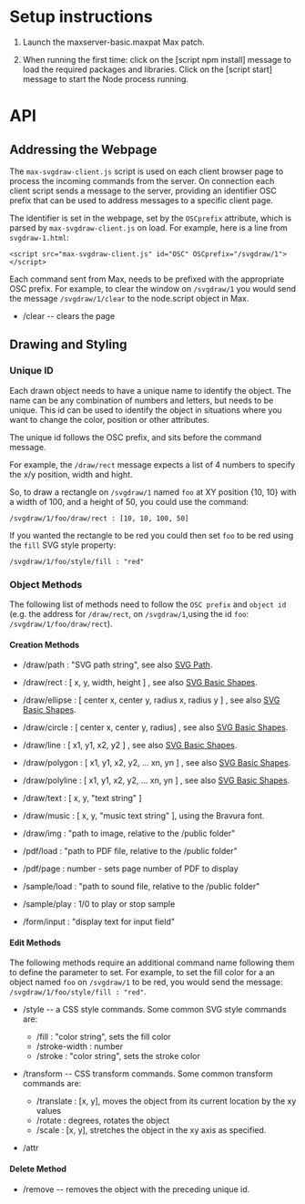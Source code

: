
# Setup instructions

1. Launch the maxserver-basic.maxpat Max patch.

2. When running the first time: click on the [script npm install] message to load the required packages and libraries.
Click on the [script start] message to start the Node process running.


# API

## Addressing the Webpage

The `max-svgdraw-client.js` script is used on each client browser page to process the incoming commands from the server. On connection each client script sends a message to the server, providing an identifier OSC prefix that can be used to address messages to a specific client page.

The identifier is set in the webpage, set by the `OSCprefix` attribute, which is parsed by `max-svgdraw-client.js` on load. For example, here is a line from `svgdraw-1.html`:

```
<script src="max-svgdraw-client.js" id="OSC" OSCprefix="/svgdraw/1"></script>
```

Each command sent from Max, needs to be prefixed with the appropriate OSC prefix. For example, to clear the window on `/svgdraw/1` you would send the message `/svgdraw/1/clear` to the node.script object in Max.

* /clear -- clears the page

## Drawing and Styling

### Unique ID
Each drawn object needs to have a unique name to identify the object. The name can be any combination of numbers and letters, but needs to be unique. This id can be used to identify the object in situations where you want to change the color, position or other attributes.

The unique id follows the OSC prefix, and sits before the command message.

For example, the `/draw/rect` message expects a list of 4 numbers to specify the x/y position, width and hight.

So, to draw a rectangle on `/svgdraw/1` named `foo` at XY position {10, 10} with a width of 100, and a height of 50, you could use the command:

`/svgdraw/1/foo/draw/rect : [10, 10, 100, 50]`

If you wanted the rectangle to be red you could then set `foo` to be red using the `fill` SVG style property:

`/svgdraw/1/foo/style/fill : "red"`


### Object Methods

The following list of methods need to follow the `OSC prefix` and `object id` (e.g. the address for `/draw/rect`, on `/svgdraw/1`,using the id `foo`: `/svgdraw/1/foo/draw/rect`).


#### Creation Methods

* /draw/path : "SVG path string", see also [SVG Path](https://www.w3.org/TR/SVG11/paths.html#PathData).

* /draw/rect : [ x, y, width, height ] , see also [SVG Basic Shapes](https://www.w3.org/TR/SVG11/shapes.html).

* /draw/ellipse : [ center x, center y, radius x, radius y ] , see also [SVG Basic Shapes](https://www.w3.org/TR/SVG11/shapes.html).

* /draw/circle : [ center x, center y, radius] , see also [SVG Basic Shapes](https://www.w3.org/TR/SVG11/shapes.html).

* /draw/line : [ x1, y1, x2, y2 ] , see also [SVG Basic Shapes](https://www.w3.org/TR/SVG11/shapes.html).

* /draw/polygon : [ x1, y1, x2, y2, ... xn, yn ] , see also [SVG Basic Shapes](https://www.w3.org/TR/SVG11/shapes.html).

* /draw/polyline : [ x1, y1, x2, y2, ... xn, yn ] , see also [SVG Basic Shapes](https://www.w3.org/TR/SVG11/shapes.html).

* /draw/text : [ x, y, "text string" ]

* /draw/music : [ x, y, "music text string" ], using the Bravura font.

* /draw/img : "path to image, relative to the /public folder"

* /pdf/load : "path to PDF file, relative to the /public folder"

* /pdf/page : number - sets page number of PDF to display

* /sample/load : "path to sound file, relative to the /public folder"

* /sample/play : 1/0 to play or stop sample

* /form/input : "display text for input field"


#### Edit Methods

The following methods require an additional command name following them to define the parameter to set. For example, to set the fill color for a an object named `foo` on `/svgdraw/1` to be red, you would send the message: `/svgdraw/1/foo/style/fill : "red"`.

* /style -- a CSS style commands. Some common SVG style commands are:
  * /fill : "color string", sets the fill color
  * /stroke-width : number
  * /stroke : "color string", sets the stroke color

* /transform -- CSS transform commands. Some common transform commands are:
  * /translate : [x, y], moves the object from its current location by the xy values
  * /rotate : degrees, rotates the object
  * /scale : [x, y], stretches the object in the xy axis as specified.

* /attr

#### Delete Method

* /remove -- removes the object with the preceding unique id.
